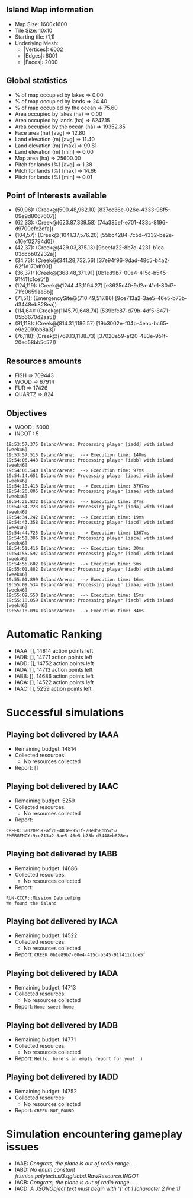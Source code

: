 ## Island Map information
  - Map Size:  1600x1600
  - Tile Size: 10x10
  - Starting tile: (1,1)
  - Underlying Mesh: 
    - |Vertices|: 6002
    - |Edges|:    6001
    - |Faces|:    2000


## Global statistics
  - % of map occupied by lakes      => 0.00
  - % of map occupied by lands      => 24.40
  - % of map occupied by the ocean  => 75.60
  - Area occupied by lakes (ha)     => 0.00
  - Area occupied by lands (ha)     => 6247.15
  - Area occupied by the ocean (ha) => 19352.85
  - Face area (ha) [avg]            => 12.80
  - Land elevation (m) [avg]        => 11.40
  - Land elevation (m) [max]        => 99.81
  - Land elevation (m) [min]        => 0.00
  - Map area (ha)                   => 25600.00
  - Pitch for lands (%) [avg]       => 1.38
  - Pitch for lands (%) [max]       => 14.66
  - Pitch for lands (%) [min]       => 0.01


## Point of Interests available
  - (50,96): (Creek@(500.48,962.10) [837cc36e-026e-4333-98f5-09e9d8067607])
  - (62,33): (Creek@(623.87,339.58) [74a385ef-e701-433c-8196-d9700efc2dfa])
  - (104,57): (Creek@(1041.37,576.20) [55bc4284-7c5d-4332-be2e-c16ef02794d0])
  - (42,37): (Creek@(429.03,375.13) [9beefa22-8b7c-4231-b1ea-03dcbb02232a])
  - (34,73): (Creek@(341.28,732.56) [37e94f96-9dad-48c5-b4a2-62f1d170df00])
  - (36,37): (Creek@(368.48,371.91) [0b1e89b7-00e4-415c-b545-91f411c1ce5f])
  - (124,119): (Creek@(1244.43,1194.27) [e8625c40-9d2a-41e1-80d7-71fc0659ae8b])
  - (71,51): (EmergencySite@(710.49,517.86) [9ce713a2-3ae5-46e5-b73b-d3448eb828ea])
  - (114,64): (Creek@(1145.79,648.74) [539bfc87-d79b-4df5-8471-05b6670d2aa5])
  - (81,118): (Creek@(814.31,1186.57) [19b3002e-f04b-4eac-bc65-e9c2019bb8a3])
  - (76,118): (Creek@(769.13,1188.73) [37020e59-af20-483e-951f-20ed58bb5c57])


## Resources amounts
  - FISH       => 709443
  - WOOD       => 67914
  - FUR        => 17426
  - QUARTZ     => 824


## Objectives
  - WOOD      : 5000
  - INGOT     : 5

```
19:53:57.375 Island/Arena: Processing player [iadd] with island [week46]
19:53:57.515 Island/Arena:  --> Execution time: 140ms
19:54:06.443 Island/Arena: Processing player [iabb] with island [week46]
19:54:06.540 Island/Arena:  --> Execution time: 97ms
19:54:14.651 Island/Arena: Processing player [iaac] with island [week46]
19:54:18.418 Island/Arena:  --> Execution time: 3767ms
19:54:26.805 Island/Arena: Processing player [iaae] with island [week46]
19:54:26.832 Island/Arena:  --> Execution time: 27ms
19:54:34.223 Island/Arena: Processing player [iada] with island [week46]
19:54:34.242 Island/Arena:  --> Execution time: 19ms
19:54:43.358 Island/Arena: Processing player [iacd] with island [week46]
19:54:44.725 Island/Arena:  --> Execution time: 1367ms
19:54:51.386 Island/Arena: Processing player [iaca] with island [week46]
19:54:51.416 Island/Arena:  --> Execution time: 30ms
19:54:55.597 Island/Arena: Processing player [iabd] with island [week46]
19:54:55.602 Island/Arena:  --> Execution time: 5ms
19:55:01.882 Island/Arena: Processing player [iadb] with island [week46]
19:55:01.899 Island/Arena:  --> Execution time: 16ms
19:55:09.534 Island/Arena: Processing player [iaaa] with island [week46]
19:55:09.550 Island/Arena:  --> Execution time: 15ms
19:55:18.059 Island/Arena: Processing player [iacb] with island [week46]
19:55:18.094 Island/Arena:  --> Execution time: 34ms
```

# Automatic Ranking
  - IAAA: [], 14814 action points left
  - IADB: [], 14771 action points left
  - IADD: [], 14752 action points left
  - IADA: [], 14713 action points left
  - IABB: [], 14686 action points left
  - IACA: [], 14522 action points left
  - IAAC: [], 5259 action points left

# Successful simulations

## Playing bot delivered by IAAA
  - Remaining budget: 14814
  - Collected resources:
    - No resources collected
  - Report: []

## Playing bot delivered by IAAC
  - Remaining budget: 5259
  - Collected resources:
    - No resources collected
  - Report: 
```
CREEK:37020e59-af20-483e-951f-20ed58bb5c57
EMERGENCY:9ce713a2-3ae5-46e5-b73b-d3448eb828ea
```

## Playing bot delivered by IABB
  - Remaining budget: 14686
  - Collected resources:
    - No resources collected
  - Report: 

```
RUN-CCCP::Mission Debriefing 
We found the island 
```

## Playing bot delivered by IACA
  - Remaining budget: 14522
  - Collected resources:
    - No resources collected
  - Report: `CREEK:0b1e89b7-00e4-415c-b545-91f411c1ce5f`


## Playing bot delivered by IADA
  - Remaining budget: 14713
  - Collected resources:
    - No resources collected
  - Report: `Home sweet home`

## Playing bot delivered by IADB
  - Remaining budget: 14771
  - Collected resources:
    - No resources collected
  - Report: `Hello, here's an empty report for you! :)`

## Playing bot delivered by IADD
  - Remaining budget: 14752
  - Collected resources:
    - No resources collected
  - Report: `CREEK:NOT_FOUND`

# Simulation encountering gameplay issues 

  - IAAE: _Congrats, the plane is out of radio range..._
  - IABD: _No enum constant fr.unice.polytech.si3.qgl.iabd.RawResource.INGOT_
  - IACB: _Congrats, the plane is out of radio range..._
  - IACD: _A JSONObject text must begin with '{' at 1 [character 2 line 1]_
